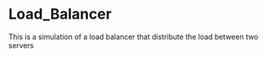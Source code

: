 # Load_Balancer
This is a simulation of a load balancer that distribute the load between two servers
